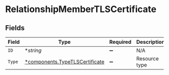 # RelationshipMemberTLSCertificate


## Fields

| Field                                                                       | Type                                                                        | Required                                                                    | Description                                                                 | Example                                                                     |
| --------------------------------------------------------------------------- | --------------------------------------------------------------------------- | --------------------------------------------------------------------------- | --------------------------------------------------------------------------- | --------------------------------------------------------------------------- |
| `ID`                                                                        | **string*                                                                   | :heavy_minus_sign:                                                          | N/A                                                                         | cRTguUGZzb2W9Euo4moOr                                                       |
| `Type`                                                                      | [*components.TypeTLSCertificate](../../models/shared/typetlscertificate.md) | :heavy_minus_sign:                                                          | Resource type                                                               |                                                                             |